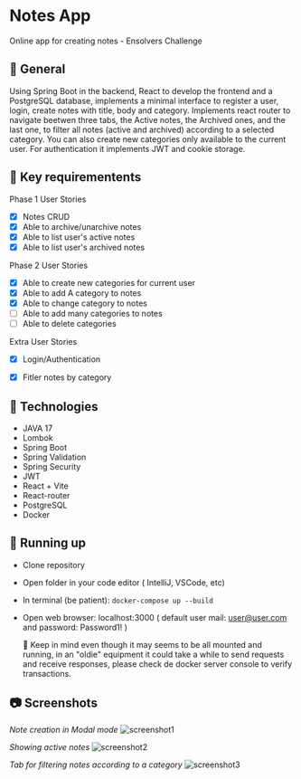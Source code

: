# Notes App
Online app for creating notes - Ensolvers Challenge

## 🎇 General

Using Spring Boot in the backend, React to develop the frontend and a PostgreSQL database, implements a minimal interface to register a user, login, create notes with title, body and category. Implements react router to navigate beetwen three tabs, the Active notes, the Archived ones, and the last one, to filter all notes (active and archived) according to a selected category. You can also create new categories only available to the current user.
For authentication it implements JWT and cookie storage.

## 🎯 Key requirementents
Phase 1
User Stories
 - [x] Notes CRUD
 - [x] Able to archive/unarchive notes
 - [x] Able to list user's active notes
 - [x] Able to list user's archived notes

Phase 2
User Stories
 - [x] Able to create new categories for current user
 - [x] Able to add A category to notes
 - [x] Able to change category to notes
 - [ ] Able to add many categories to notes
 - [ ] Able to delete categories

Extra
User Stories
 - [x] Login/Authentication
 - [x] Fitler notes by category

 
## 🔎 Technologies
- JAVA 17
- Lombok
- Spring Boot
- Spring Validation
- Spring Security
- JWT
- React + Vite
- React-router
- PostgreSQL
- Docker


## 🔩 Running up
 - Clone repository
 - Open folder in your code editor ( IntelliJ, VSCode, etc)
 - In terminal (be patient):
    ``` docker-compose up --build ```
 - Open web browser: localhost:3000  ( default user mail: user@user.com  and password: Password1! )

   🙏 Keep in mind even though it may seems to be all mounted and running, in an "oldie" equipment it could take a while to send requests and receive responses, please check de docker server console to verify transactions.

## 📷 Screenshots

*Note creation in Modal mode* 
![screenshot1](https://github.com/user-attachments/assets/0701258f-b572-43d3-8051-e5424747c50a)

*Showing active notes* 
![screenshot2](https://github.com/user-attachments/assets/c076e1eb-7bda-461c-9bb3-b781ca250c82)

*Tab for filtering notes according to a category* 
![screenshot3](https://github.com/user-attachments/assets/c5884a66-2ed5-42d1-9f89-ec8366d335cc)


 
 
